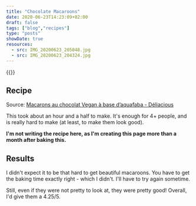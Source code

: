 ```yaml
---
title: "Chocolate Macaroons"
date: 2020-06-23T14:23:09+02:00
draft: false
tags: ["blog","recipes"]
type: "posts"
showDate: true
resources:
  - src: IMG_20200623_205048.jpg
  - src: IMG_20200623_204324.jpg
---
```


{{<gallery>}}

## Recipe

Source: [Macarons au chocolat Vegan à base d’aquafaba - Déliacious](https://deliacious.com/2018/03/macarons-chocolat-vegan-aquafaba.html)

This took about an hour and a half to make. It's enough for 4+ people, and is really hard to make (at least, to make them look good).

**I'm not writing the recipe here, as I'm creating this page more than a month after baking this.**

## Results

I didn't expect it to be that hard to get beautiful macaroons. You have to get the baking time exactly right - which I didn't. I'll have to try again sometime.

Still, even if they were not pretty to look at, they were pretty good! Overall, I'd give them a 4.25/5.
